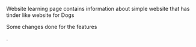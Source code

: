 Website learning page contains information about simple website that has tinder like website for Dogs

Some changes done for the features

.
